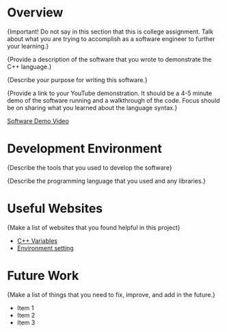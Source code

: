 # Overview

{Important! Do not say in this section that this is college assignment. Talk about what you are trying to accomplish as a software engineer to further your learning.}

{Provide a description of the software that you wrote to demonstrate the C++ language.}

{Describe your purpose for writing this software.}

{Provide a link to your YouTube demonstration. It should be a 4-5 minute demo of the software running and a walkthrough of the code. Focus should be on sharing what you learned about the language syntax.}

[Software Demo Video](http://youtube.link.goes.here)

# Development Environment

{Describe the tools that you used to develop the software}

{Describe the programming language that you used and any libraries.}

# Useful Websites

{Make a list of websites that you found helpful in this project}

- [C++ Variables](https://www.w3schools.com/cpp/cpp_variables.asp)
- [Environment setting](https://code.visualstudio.com/docs/languages/cpp)

# Future Work

{Make a list of things that you need to fix, improve, and add in the future.}

- Item 1
- Item 2
- Item 3